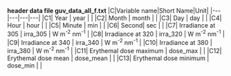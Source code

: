 **header data file guv_data_all_f.txt** 
|C|Variable name|Short Name|Unit|
|---|---|---|---|
|C1| Year | year |  |
|C2| Month | month |  |
|C3| Day | day |  |
|C4| Hour | hour |  |
|C5| Minute | min |  |
|C6| Second| sec | |
|C7| Irradiance at 305 | irra_305 | W m<sup>-2</sup> nm<sup>-1</sup> |
|C8| Irradiance at 320 | irra_320 | W m<sup>-2</sup> nm<sup>-1</sup> |
|C9| Irradiance at 340 | irra_340 | W m<sup>-2</sup> nm<sup>-1</sup> |
|C10| Irradiance at 380 | irra_380 | W m<sup>-2</sup> nm<sup>-1</sup> |
|C11| Erythemal dose maximum | dose_max |  |
|C12| Erythemal dose mean | dose_mean |  |
|C13| Erythemal dose minimum | dose_min |  |
